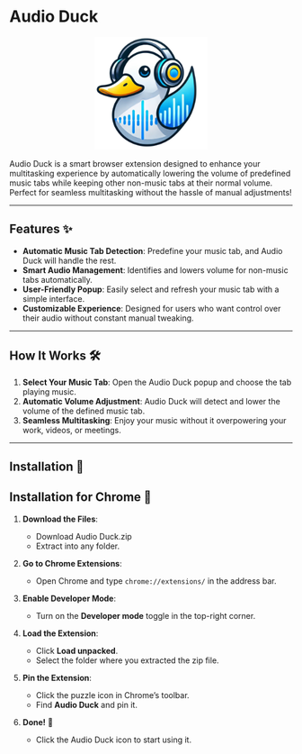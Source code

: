 # Audio Duck 
<div align="center">
  <img src="duck-icon.png" alt="Duck Icon" width="200">
</div>

Audio Duck is a smart browser extension designed to enhance your multitasking experience by automatically lowering the volume of predefined music tabs while keeping other non-music tabs at their normal volume. Perfect for seamless multitasking without the hassle of manual adjustments!

---

## Features ✨

- **Automatic Music Tab Detection**: Predefine your music tab, and Audio Duck will handle the rest.
- **Smart Audio Management**: Identifies and lowers volume for non-music tabs automatically.
- **User-Friendly Popup**: Easily select and refresh your music tab with a simple interface.
- **Customizable Experience**: Designed for users who want control over their audio without constant manual tweaking.

---

## How It Works 🛠️

1. **Select Your Music Tab**: Open the Audio Duck popup and choose the tab playing music.
2. **Automatic Volume Adjustment**: Audio Duck will detect and lower the volume of the defined music tab.
3. **Seamless Multitasking**: Enjoy your music without it overpowering your work, videos, or meetings.

---

## Installation 🚀

## Installation for Chrome 🚀

1. **Download the Files**:
   - Download Audio Duck.zip
   - Extract into any folder.

2. **Go to Chrome Extensions**:
   - Open Chrome and type `chrome://extensions/` in the address bar.

3. **Enable Developer Mode**:
   - Turn on the **Developer mode** toggle in the top-right corner.

4. **Load the Extension**:
   - Click **Load unpacked**.
   - Select the folder where you extracted the zip file.

5. **Pin the Extension**:
   - Click the puzzle icon in Chrome’s toolbar.
   - Find **Audio Duck** and pin it.

6. **Done!** 🎉
   - Click the Audio Duck icon to start using it.

